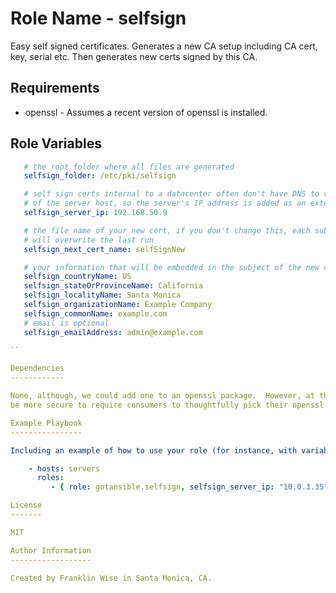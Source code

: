 Role Name - selfsign
=========

Easy self signed certificates. Generates a new CA setup including CA cert, key, serial etc.  Then generates new certs signed by this CA.

Requirements
------------

* openssl - Assumes a recent version of openssl is installed.

Role Variables
--------------

```yml
   # the root folder where all files are generated
   selfsign_folder: /etc/pki/selfsign

   # self sign certs internal to a datacenter often don't have DNS to verify the commonName
   # of the server host, so the server's IP address is added as an extension
   selfsign_server_ip: 192.168.50.9

   # the file name of your new cert, if you don't change this, each subsequent run
   # will overwrite the last run
   selfsign_next_cert_name: selfSignNew

   # your information that will be embedded in the subject of the new certificate
   selfsign_countryName: US
   selfsign_stateOrProvinceName: California
   selfsign_localityName: Santa Monica
   selfsign_organizationName: Example Company
   selfsign_commonName: example.com
   # email is optional
   selfsign_emailAddress: admin@example.com

``

Dependencies
------------

None, although, we could add one to an openssl package.  However, at this point, it may
be more secure to require consumers to thoughtfully pick their openssl implementation to use and typically openssl is already install on most modern *nix

Example Playbook
----------------

Including an example of how to use your role (for instance, with variables passed in as parameters) is always nice for users too:

    - hosts: servers
      roles:
         - { role: gotansible.selfsign, selfsign_server_ip: "10.0.3.35", selfsign_commonName: mycooldomain.com }

License
-------

MIT

Author Information
------------------

Created by Franklin Wise in Santa Monica, CA.
